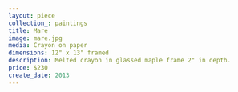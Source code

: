 ```yaml
---
layout: piece
collection_: paintings
title: Mare
image: mare.jpg
media: Crayon on paper
dimensions: 12" x 13" framed
description: Melted crayon in glassed maple frame 2" in depth.
price: $230
create_date: 2013
---
```

